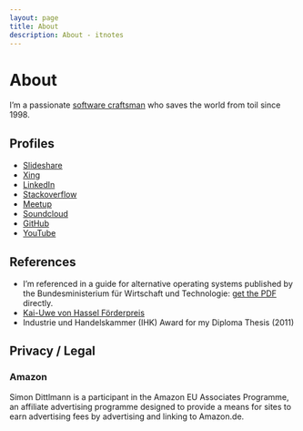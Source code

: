 ```yaml
---
layout: page
title: About
description: About - itnotes
---
```


# About

I’m a passionate [software craftsman](http://manifesto.softwarecraftsmanship.org/) who saves the world from toil since 1998.

## Profiles

- [Slideshare](http://www.slideshare.net/Pindar)
- [Xing](https://www.xing.com/profile/Simon_Dittlmann)
- [LinkedIn](https://de.linkedin.com/in/simondittlmann)
- [Stackoverflow](http://stackoverflow.com/users/424243/simon)
- [Meetup](http://www.meetup.com/members/91221122/)
- [Soundcloud](https://soundcloud.com/simon-dittlmann)
- [GitHub](https://github.com/Pindar)
- [YouTube](https://www.youtube.com/channel/UCr6tpd91790-GYpk-lT0Xkw)

<script type="application/ld+json">
{
  "@context": "http://schema.org",
  "@type": "Person",
  "name": "Simon Dittlmann",
  "url": "http://www.itnotes.de",
  "sameAs": [
    "https://de.linkedin.com/in/simondittlmann",
    "https://soundcloud.com/simon-dittlmann",
    "https://github.com/Pindar",
    "https://www.xing.com/profile/Simon_Dittlmann",
    "https://www.youtube.com/channel/UCr6tpd91790-GYpk-lT0Xkw"
  ]
}
</script>

## References

- I’m referenced in a guide for alternative operating systems published by the Bundesministerium für Wirtschaft und Technologie: [get the PDF](https://www.itnotes.de/downloads/open_source_software_leitfaden.pdf) directly.
- [Kai-Uwe von Hassel Förderpreis](https://www.domspatzen.de/chor/institutionen/kai-uwe-von-hassel-stiftung.html)
- Industrie und Handelskammer (IHK) Award for my Diploma Thesis (2011)


## Privacy / Legal

### Amazon

Simon Dittlmann is a participant in the Amazon EU Associates Programme, an affiliate advertising programme designed to provide a means for sites to earn advertising fees by advertising and linking to Amazon.de.
